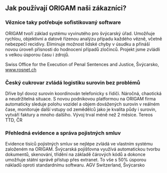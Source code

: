 ## Jak používají ORIGAM naši zákazníci?

### Věznice taky potřebuje sofistikovaný software
ORIGAM tvoří základ systému vyvinutého pro švýcarský úřad. Umožňuje rychlou, objektivní a datově řízenou analýzu případu každého vězně, včetně nebezpečí recidivy. Eliminuje možnost lidské chyby v úsudku a přináší novou úroveň přísnosti do hodnocení případů zločinců. Projekt jsme zvládli s velkou úsporou času i zdrojů.

Swiss Office for the Execution of Penal Sentences and Justice, Švýcarsko, www.rosnet.ch

### Český cukrovar zvládá logistiku surovin bez problémů
Dříve byl dovoz surovin koordinován telefonicky s řidiči. Náročná, chaotická a neudržitelná situace. S novou podnikovou platformou na ORIGAM firma automaticky sleduje polohu vozidel a objem dovážených surovin v reálném čase, monitoruje další vstupy od zemědělců jako je kvalita půdy i surovin, vytváří faktury a mnoho dalšího. Vývoj trval méně než 2 měsíce.
Tereos TTD, ČR

### Přehledná evidence a správa pojistných smluv
Evidence tisíců pojistných smluv se nejlépe zvládá ve vlastním systému založeném na ORIGAM. Švýcarská pojišťovna využívá automatickou tvorbu dokumentů, skenování, třídění na základě čárových kódů a dokonce umožňuje státní správě přístup přes extranet. To vše s 50% úsporou nákladů oproti standardnímu softwaru.
AGV Switzerland, Švýcarsko
